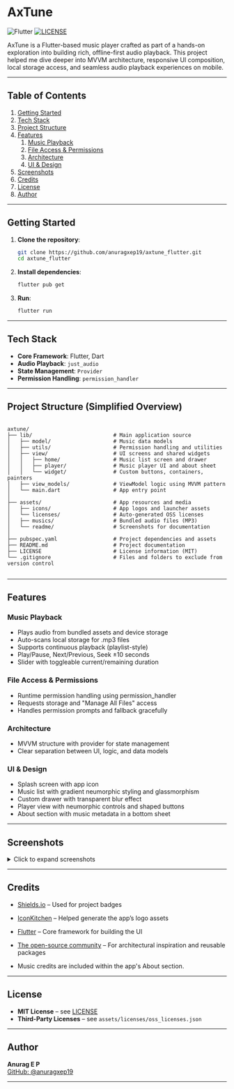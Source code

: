 # AxTune  

![Flutter](https://img.shields.io/badge/flutter-3.19.2-blue.svg)
[![LICENSE](https://img.shields.io/badge/LICENSE-MIT-blue.svg)](LICENSE)

AxTune is a Flutter-based music player crafted as part of a hands-on exploration into building rich, offline-first audio playback.
This project helped me dive deeper into MVVM architecture, responsive UI composition, local storage access, and seamless audio playback experiences on mobile.

---

## Table of Contents

1. [Getting Started](#getting-started)
2. [Tech Stack](#tech-stack)
3. [Project Structure](#project-structure-simplified-overview)
4. [Features](#features)
   1. [Music Playback](#music-playback)
   2. [File Access \& Permissions](#file-access--permissions)
   3. [Architecture](#architecture)
   4. [UI \& Design](#ui--design)
5. [Screenshots](#screenshots)
6. [Credits](#credits)
7. [License](#license)
8. [Author](#author)

---

## Getting Started

1. **Clone the repository**:

   ```bash
   git clone https://github.com/anuragxep19/axtune_flutter.git
   cd axtune_flutter
   ```

1. **Install dependencies**:

   ```bash
   flutter pub get
    ```

1. **Run**:

    ```bash
    flutter run
    ```

---

## Tech Stack

- **Core Framework**: Flutter, Dart
- **Audio Playback**: `just_audio`
- **State Management**: `Provider`
- **Permission Handling**: `permission_handler`

---

## Project Structure (Simplified Overview)

```tree

axtune/
├── lib/                          # Main application source
│   ├── model/                    # Music data models
│   ├── utils/                    # Permission handling and utilities
│   ├── view/                     # UI screens and shared widgets
│   │   ├── home/                 # Music list screen and drawer
│   │   ├── player/               # Music player UI and about sheet
│   │   └── widget/               # Custom buttons, containers, painters
│   ├── view_models/              # ViewModel logic using MVVM pattern
│   └── main.dart                 # App entry point
│
├── assets/                       # App resources and media
│   ├── icons/                    # App logos and launcher assets
│   └── licenses/                 # Auto-generated OSS licenses
│   ├── musics/                   # Bundled audio files (MP3)
│   └── readme/                   # Screenshots for documentation
│
├── pubspec.yaml                  # Project dependencies and assets
├── README.md                     # Project documentation
├── LICENSE                       # License information (MIT)
└── .gitignore                    # Files and folders to exclude from version control
                

```

---

## Features

### Music Playback

- Plays audio from bundled assets and device storage
- Auto-scans local storage for .mp3 files
- Supports continuous playback (playlist-style)
- Play/Pause, Next/Previous, Seek ±10 seconds
- Slider with toggleable current/remaining duration

### File Access & Permissions

- Runtime permission handling using permission_handler
- Requests storage and "Manage All Files" access
- Handles permission prompts and fallback gracefully

### Architecture

- MVVM structure with provider for state management
- Clear separation between UI, logic, and data models

### UI & Design

- Splash screen with app icon
- Music list with gradient neumorphic styling and glassmorphism
- Custom drawer with transparent blur effect
- Player view with neumorphic controls and shaped buttons
- About section with music metadata in a bottom sheet
  
---

## Screenshots

<details>
  <summary>Click to expand screenshots</summary>

  <br/>

  | Splash | Home | Drawer |
  |:-----:|:----:|:----:|
  | <img src="assets/readme/splash.png" alt="Splash" width="200"/> |  <img src="assets/readme/home.png" alt="Home" width="200"/> |<img src="assets/readme/drawer.png" alt="Drawer" width="200"/> |

  | Play | About |
  |:---------------:|:----:|
  | <img src="assets/readme/player.png" alt="Play" width="200"/> | <img src="assets/readme/about.png" alt="About" width="200"/> |

</details>

---

## Credits

- [Shields.io](https://shields.io/) – Used for project badges  
- [IconKitchen](https://icon.kitchen) – Helped generate the app’s logo assets  
- [Flutter](https://flutter.dev/) – Core framework for building the UI  

- [The open-source community](https://pub.dev/) – For architectural inspiration and reusable packages
- Music credits are included within the app's About section.

---

## License

- **MIT License** – see [LICENSE](LICENSE)  
- **Third-Party Licenses** – see `assets/licenses/oss_licenses.json`

---

## Author

**Anurag E P**  
[GitHub: @anuragxep19](https://github.com/anuragxep19)  

---
